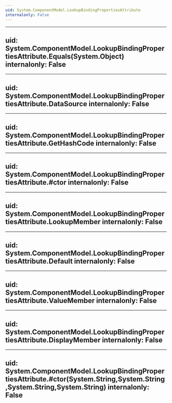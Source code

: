 ```yaml
---
uid: System.ComponentModel.LookupBindingPropertiesAttribute
internalonly: False
---
```


---
uid: System.ComponentModel.LookupBindingPropertiesAttribute.Equals(System.Object)
internalonly: False
---

---
uid: System.ComponentModel.LookupBindingPropertiesAttribute.DataSource
internalonly: False
---

---
uid: System.ComponentModel.LookupBindingPropertiesAttribute.GetHashCode
internalonly: False
---

---
uid: System.ComponentModel.LookupBindingPropertiesAttribute.#ctor
internalonly: False
---

---
uid: System.ComponentModel.LookupBindingPropertiesAttribute.LookupMember
internalonly: False
---

---
uid: System.ComponentModel.LookupBindingPropertiesAttribute.Default
internalonly: False
---

---
uid: System.ComponentModel.LookupBindingPropertiesAttribute.ValueMember
internalonly: False
---

---
uid: System.ComponentModel.LookupBindingPropertiesAttribute.DisplayMember
internalonly: False
---

---
uid: System.ComponentModel.LookupBindingPropertiesAttribute.#ctor(System.String,System.String,System.String,System.String)
internalonly: False
---
